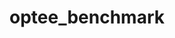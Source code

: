 ---
parent_project: optee
permalink: /engineering/projects/optee/optee_benchmark/
project_link_name: optee_benchmark
project_stats: 'true'
project_url: https://github.com/linaro-swg/optee_benchmark
title: optee_benchmark
image:
  featured: 'true'
  path: /assets/images/projects/op-tee.png
---